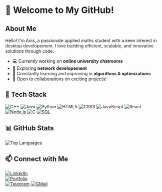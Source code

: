 # 👋 Welcome to My GitHub!

## About Me

Hello! I'm Anis, a passionate applied maths student with a keen interest in desktop developement. I love building efficient, scalable, and innovative solutions through code. 

- 💻 Currently working on **online university chatrooms**
- 🎯 Exploring **network developement**
- 📖 Constantly learning and improving in **algorithms & optimizations**
- 🚀 Open to collaborations on exciting projects!

## 🔧 Tech Stack

![C++](https://img.shields.io/badge/C++-00599C?style=for-the-badge&logo=c%2B%2B&logoColor=white)
![Java](https://img.shields.io/badge/Java-ED8B00?style=for-the-badge&logo=openjdk&logoColor=white)
![Python](https://img.shields.io/badge/Python-3776AB?style=for-the-badge&logo=python&logoColor=white)
![HTML5](https://img.shields.io/badge/HTML5-E34F26?style=for-the-badge&logo=html5&logoColor=white)
![CSS3](https://img.shields.io/badge/CSS3-1572B6?style=for-the-badge&logo=css3&logoColor=white)
![JavaScript](https://img.shields.io/badge/JavaScript-F7DF1E?style=for-the-badge&logo=javascript&logoColor=black)
![React](https://img.shields.io/badge/React-61DAFB?style=for-the-badge&logo=react&logoColor=black)
![Node.js](https://img.shields.io/badge/Node.js-339933?style=for-the-badge&logo=nodedotjs&logoColor=white)
![C](https://img.shields.io/badge/C-A8B9CC?style=for-the-badge&logo=c&logoColor=white)
![SQL](https://img.shields.io/badge/SQL-4479A1?style=for-the-badge&logo=mysql&logoColor=white)

## 📊 GitHub Stats

![Top Languages](https://github-readme-stats.vercel.app/api/top-langs/?username=kampott&layout=compact&theme=github_dark)

## 📫 Connect with Me

[![LinkedIn](https://img.shields.io/badge/LinkedIn-0077B5?style=for-the-badge&logo=linkedin&logoColor=white)](https://www.linkedin.com/in/%D0%B0%D0%BD%D0%B8%D1%81-%D0%B1%D1%83%D1%81%D0%BB%D0%B0%D0%BC%D0%B0-531649217/)  
[![Portfolio](https://img.shields.io/badge/Portfolio-000000?style=for-the-badge&logo=vercel&logoColor=white)](https://drive.google.com/file/d/11Jcj0GTw4EmbvOTG0YuYFJcVTDi92mqM/view?usp=sharing)  
[![Telegram](https://img.shields.io/badge/Telegram-26A5E4?style=for-the-badge&logo=telegram&logoColor=white)](t.me/kampotte)
[![GMail](https://img.shields.io/badge/Gmail-D14836?style=for-the-badge&logo=gmail&logoColor=white)](mailto:anis.bouslama.ru@gmail.com)
